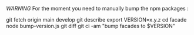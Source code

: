 *WARNING* For the moment you need to manually bump the npm packages :

git fetch origin main develop
    git describe
    export VERSION=x.y.z
    cd facade
    node bump-version.js
    git diff
    git ci -am "bump facades to $VERSION"